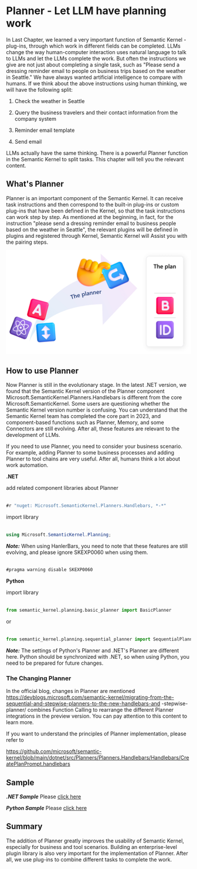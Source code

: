# **Planner - Let LLM have planning work**

In Last Chapter, we learned a very important function of Semantic Kernel - plug-ins, through which work in different fields can be completed. LLMs change the way human-computer interaction uses natural language to talk to LLMs and let the LLMs complete the work. But often the instructions we give are not just about completing a single task, such as "Please send a dressing reminder email to people on business trips based on the weather in Seattle." We have always wanted artificial intelligence to compare with humans. If we think about the above instructions using human thinking, we will have the following split:

1. Check the weather in Seattle

2. Query the business travelers and their contact information from the company system

3. Reminder email template

4. Send email

LLMs actually have the same thinking. There is a powerful Planner function in the Semantic Kernel to split tasks. This chapter will tell you the relevant content.

## **What's Planner**

Planner is an important component of the Semantic Kernel. It can receive task instructions and then correspond to the built-in plug-ins or custom plug-ins that have been defined in the Kernel, so that the task instructions can work step by step. As mentioned at the beginning, in fact, for the instruction "please send a dressing reminder email to business people based on the weather in Seattle", the relevant plugins will be defined in plugins and registered through Kernel, Semantic Kernel will Assist you with the pairing steps.

![planner](../../imgs/04/the-planner.png)

## **How to use Planner**

Now Planner is still in the evolutionary stage. In the latest .NET version, we found that the Semantic Kernel version of the Planner component Microsoft.SemanticKernel.Planners.Handlebars is different from the core Microsoft.SemanticKernel. Some users are questioning whether the Semantic Kernel version number is confusing. You can understand that the Semantic Kernel team has completed the core part in 2023, and component-based functions such as Planner, Memory, and some Connectors are still evolving. After all, these features are relevant to the development of LLMs.

If you need to use Planner, you need to consider your business scenario. For example, adding Planner to some business processes and adding Planner to tool chains are very useful. After all, humans think a lot about work automation.

**.NET** 

add related component libraries about Planner

```csharp

#r "nuget: Microsoft.SemanticKernel.Planners.Handlebars, *-*"

```

import library


```csharp

using Microsoft.SemanticKernel.Planning;

```

***Note:*** When using HanlerBars, you need to note that these features are still evolving, and please ignore SKEXP0060 when using them.


```csharp

#pragma warning disable SKEXP0060

```



**Python**


import library

```python

from semantic_kernel.planning.basic_planner import BasicPlanner

```

or


```python

from semantic_kernel.planning.sequential_planner import SequentialPlanner


```

***Note:*** The settings of Python's Planner and .NET's Planner are different here. Python should be synchronized with .NET, so when using Python, you need to be prepared for future changes.


### **The Changing Planner**

In the official blog, changes in Planner are mentioned https://devblogs.microsoft.com/semantic-kernel/migrating-from-the-sequential-and-stepwise-planners-to-the-new-handlebars-and -stepwise-planner/ combines Function Calling to rearrange the different Planner integrations in the preview version. You can pay attention to this content to learn more.

If you want to understand the principles of Planner implementation, please refer to

https://github.com/microsoft/semantic-kernel/blob/main/dotnet/src/Planners/Planners.Handlebars/Handlebars/CreatePlanPrompt.handlebars

## **Sample**

***.NET Sample*** Please [click here](https://github.com/kinfey/SemanticKernelCookBook/blob/main/notebooks/dotNET/04/PlannerWithSK.ipynb)

***Python Sample*** Please [click here](https://github.com/kinfey/SemanticKernelCookBook/blob/main/notebooks/python/04/PlannerWithSK.ipynb)


## **Summary**

The addition of Planner greatly improves the usability of Semantic Kernel, especially for business and tool scenarios. Building an enterprise-level plugin library is also very important for the implementation of Planner. After all, we use plug-ins to combine different tasks to complete the work.

